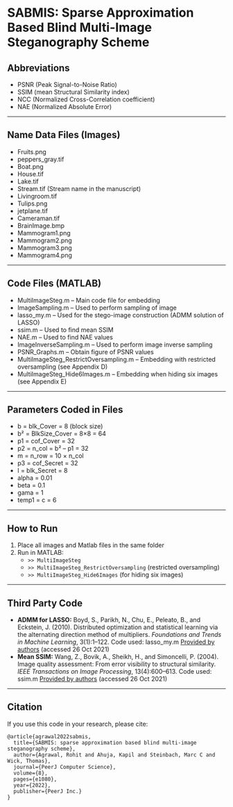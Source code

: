 
# SABMIS: Sparse Approximation Based Blind Multi-Image Steganography Scheme

## Abbreviations

- PSNR (Peak Signal-to-Noise Ratio)
- SSIM (mean Structural Similarity index)
- NCC (Normalized Cross-Correlation coefficient)
- NAE (Normalized Absolute Error)

***

## Name Data Files (Images)

- Fruits.png
- peppers_gray.tif
- Boat.png
- House.tif
- Lake.tif
- Stream.tif (Stream name in the manuscript)
- Livingroom.tif
- Tulips.png
- jetplane.tif
- Cameraman.tif
- BrainImage.bmp
- Mammogram1.png
- Mammogram2.png
- Mammogram3.png
- Mammogram4.png

***

## Code Files (MATLAB)

- MultiImageSteg.m – Main code file for embedding
- ImageSampling.m – Used to perform sampling of image
- lasso_my.m – Used for the stego-image construction (ADMM solution of LASSO)
- ssim.m – Used to find mean SSIM
- NAE.m – Used to find NAE values
- ImageInverseSampling.m – Used to perform image inverse sampling
- PSNR_Graphs.m – Obtain figure of PSNR values
- MultiImageSteg_RestrictOversampling.m – Embedding with restricted oversampling (see Appendix D)
- MultiImageSteg_Hide6Images.m – Embedding when hiding six images (see Appendix E)

***

## Parameters Coded in Files

- b = blk_Cover = 8 (block size)
- b² = BlkSize_Cover = 8×8 = 64
- p1 = cof_Cover = 32
- p2 = n_col = b² – p1 = 32
- m = n_row = 10 × n_col
- p3 = cof_Secret = 32
- l = blk_Secret = 8
- alpha = 0.01
- beta = 0.1
- gama = 1
- temp1 = c = 6

***

## How to Run

1. Place all images and Matlab files in the same folder
2. Run in MATLAB:
    - `>> MultiImageSteg`
    - `>> MultiImageSteg_RestrictOversampling` (restricted oversampling)
    - `>> MultiImageSteg_Hide6Images` (for hiding six images)

***

## Third Party Code

- **ADMM for LASSO:**
Boyd, S., Parikh, N., Chu, E., Peleato, B., and Eckstein, J. (2010). Distributed optimization and statistical learning via the alternating direction method of multipliers. *Foundations and Trends in Machine Learning*, 3(1):1–122.
Code used: lasso_my.m
[Provided by authors](https://web.stanford.edu/~boyd/papers/admm/lasso/lasso.html) (accessed 26 Oct 2021)
- **Mean SSIM:**
Wang, Z., Bovik, A., Sheikh, H., and Simoncelli, P. (2004). Image quality assessment: From error visibility to structural similarity. *IEEE Transactions on Image Processing*, 13(4):600–613.
Code used: ssim.m
[Provided by authors](http://www.ece.uwaterloo.ca/~z70wang/research/ssim/) (accessed 26 Oct 2021)

***

## Citation

If you use this code in your research, please cite:

```
@article{agrawal2022sabmis,
  title={SABMIS: sparse approximation based blind multi-image steganography scheme},
  author={Agrawal, Rohit and Ahuja, Kapil and Steinbach, Marc C and Wick, Thomas},
  journal={PeerJ Computer Science},
  volume={8},
  pages={e1080},
  year={2022},
  publisher={PeerJ Inc.}
}
```

